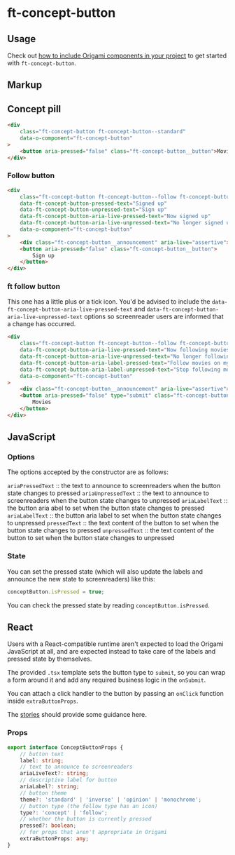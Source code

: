 # ft-concept-button

## Usage

Check out [how to include Origami components in your project](https://origami.ft.com/documentation/components/#including-origami-components-in-your-project) to get started with `ft-concept-button`.

## Markup

## Concept pill

```html
<div
	class="ft-concept-button ft-concept-button--standard"
	data-o-component="ft-concept-button"
>
	<button aria-pressed="false" class="ft-concept-button__button">Movies</button>
</div>
```

### Follow button

```html
<div
	class="ft-concept-button ft-concept-button--follow ft-concept-button--standard"
	data-ft-concept-button-pressed-text="Signed up"
	data-ft-concept-button-unpressed-text="Sign up"
	data-ft-concept-button-aria-live-pressed-text="Now signed up"
	data-ft-concept-button-aria-live-unpressed-text="No longer signed up"
	data-o-component="ft-concept-button"
>
	<div class="ft-concept-button__announcement" aria-live="assertive"></div>
	<button aria-pressed="false" class="ft-concept-button__button">
		Sign up
	</button>
</div>
```

### ft follow button

This one has a little plus or a tick icon. You'd be advised to include the `data-ft-concept-button-aria-live-pressed-text` and `data-ft-concept-button-aria-live-unpressed-text` options so screenreader users are informed that a change has occurred.

```html
<div
	class="ft-concept-button ft-concept-button--follow ft-concept-button--standard"
	data-ft-concept-button-aria-live-pressed-text="Now following movies on my FT"
	data-ft-concept-button-aria-live-unpressed-text="No longer following movies on my FT"
	data-ft-concept-button-aria-label-pressed-text="Follow movies on my FT"
	data-ft-concept-button-aria-label-unpressed-text="Stop following movies on my FT"
	data-o-component="ft-concept-button"
>
	<div class="ft-concept-button__announcement" aria-live="assertive"></div>
	<button aria-pressed="false" type="submit" class="ft-concept-button__button">
		Movies
	</button>
</div>
```

## JavaScript

### Options

The options accepted by the constructor are as follows:

`ariaPressedText` :: the text to announce to screenreaders when the button state changes to pressed
`ariaUnpressedText` :: the text to announce to screenreaders when the button state changes to unpressed
`ariaLabelText` :: the button aria abel to set when the button state changes to pressed
`ariaLabelText` :: the button aria label to set when the button state changes to unpressed
`pressedText` :: the text content of the button to set when the button state changes to pressed
`unpressedText` :: the text content of the button to set when the button state changes to unpressed

### State

You can set the pressed state (which will also update the labels and announce the new state to screenreaders) like this:

```js
conceptButton.isPressed = true;
```

You can check the pressed state by reading `conceptButton.isPressed`.

## React

Users with a React-compatible runtime aren't expected to load the Origami JavaScript at all, and are expected instead to take care of the labels and pressed state by themselves.

The provided `.tsx` template sets the button type to `submit`, so you can wrap a form around it and add any required business logic in the `onSubmit`.

You can attach a click handler to the button by passing an `onClick` function inside `extraButtonProps`.

The [stories](stories/concept-button.stories.tsx) should provide some guidance here.

### Props

```ts
export interface ConceptButtonProps {
	// button text
	label: string;
	// text to announce to screenreaders
	ariaLiveText?: string;
	// descriptive label for button
	ariaLabel?: string;
	// button theme
	theme?: 'standard' | 'inverse' | 'opinion' | 'monochrome';
	// button type (the follow type has an icon)
	type?: 'concept' | 'follow';
	// whether the button is currently pressed
	pressed?: boolean;
	// for props that aren't appropriate in Origami
	extraButtonProps: any;
}
```
